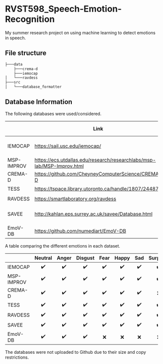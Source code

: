 # RVST598_Speech-Emotion-Recognition

My summer research project on using machine learning to detect emotions in speech.

## File structure

```bash
├───data
    ├───crema-d
    ├───iemocap
│   └───ravdess
├───src
│   └───database_formatter
```

## Database Information

The following databases were used/considered.

|            | Link                                                                   |       Using?       | File Types | Label Type | Label Level        | Sampling Rate (Hz) |
|------------|------------------------------------------------------------------------|:------------------:|:----------:|------------|--------------------|--------------------|
| IEMOCAP    | https://sail.usc.edu/iemocap/                                          | :heavy_check_mark: | wav        | Multi      | Sentence + Phoneme | 16000              |
| MSP-IMPROV | https://ecs.utdallas.edu/research/researchlabs/msp-lab/MSP-Improv.html |         :x:        | ???        | ???        | ???                | ???                |
| CREMA-D    | https://github.com/CheyneyComputerScience/CREMA-D                      | :heavy_check_mark: | mp3 + wav  | Multi      | Sentence           | 16000              |
| TESS       | https://tspace.library.utoronto.ca/handle/1807/24487                   | :heavy_check_mark: | wav        | Single     | Sentence           | 24414              |
| RAVDESS    | https://smartlaboratory.org/ravdess                                    | :heavy_check_mark: | wav        | Single     | Sentence           | 48000              |
| SAVEE      | http://kahlan.eps.surrey.ac.uk/savee/Database.html                     |         :x:        | wav        | Single     | Sentence + Phoneme | 44100              |
| EmoV-DB    | https://github.com/numediart/EmoV-DB                                   |         :x:        | wav        | Single     | Sentence           | 44100              |

A table comparing the different emotions in each dataset.

|            |  Neutral |   Anger  |  Disgust |   Fear   |   Happy  |    Sad   | Surprise |   Calm   | Excitement | Frustration |  Amused  |  Sleepy  |
|------------|:--------:|:--------:|:--------:|:--------:|:--------:|:--------:|:--------:|:--------:|:----------:|:----------:|:--------:|:--------:|
| IEMOCAP    | :heavy_check_mark: | :heavy_check_mark: | :heavy_check_mark: | :heavy_check_mark: | :heavy_check_mark: | :heavy_check_mark: | :heavy_check_mark: | :x: |  :heavy_check_mark:  | :heavy_check_mark:   | :x: | :x: |
| MSP-IMPROV | :heavy_check_mark: | :heavy_check_mark: | :heavy_check_mark: | :heavy_check_mark: | :heavy_check_mark: | :heavy_check_mark: | :heavy_check_mark: | :x: | :x:   | :x:   | :x: | :x: |
| CREMA-D    | :heavy_check_mark: | :heavy_check_mark: | :heavy_check_mark: | :heavy_check_mark: | :heavy_check_mark: | :heavy_check_mark: | :x: | :x: | :x:   | :x:   | :x: | :x: |
| TESS       | :heavy_check_mark: | :heavy_check_mark: | :heavy_check_mark: | :heavy_check_mark: | :heavy_check_mark: | :heavy_check_mark: | :heavy_check_mark: | :x: | :x:   | :x:   | :x: | :x: |
| RAVDESS    | :heavy_check_mark: | :heavy_check_mark: | :heavy_check_mark: | :heavy_check_mark: | :heavy_check_mark: | :heavy_check_mark: | :heavy_check_mark: | :heavy_check_mark: | :x:   | :x:   | :x: | :x: |
| SAVEE      | :heavy_check_mark: | :heavy_check_mark: | :heavy_check_mark: | :heavy_check_mark: | :heavy_check_mark: | :heavy_check_mark: | :heavy_check_mark: | :x: | :x:   | :x:   | :x: | :x: |
| EmoV-DB    | :heavy_check_mark: | :heavy_check_mark: | :heavy_check_mark: | :x: | :x: | :x: | :x: | :x: | :x:   | :x:   | :heavy_check_mark: | :heavy_check_mark: |

The databases were not uploaded to Github due to their size and copy restrictions.
